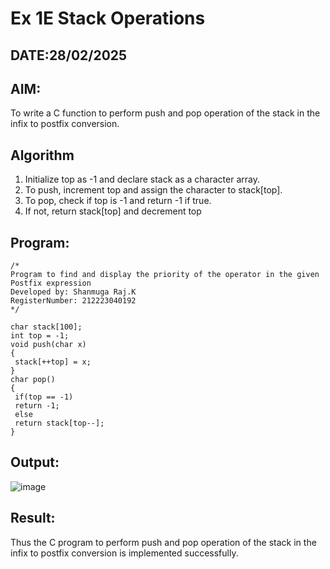 # Ex 1E Stack Operations
## DATE:28/02/2025
## AIM:
To write a C function to perform push and pop operation of the stack in the infix to postfix conversion.

## Algorithm
1. Initialize top as -1 and declare stack as a character array.
2. To push, increment top and assign the character to stack[top].
3. To pop, check if top is -1 and return -1 if true.
4. If not, return stack[top] and decrement top
## Program:
```
/*
Program to find and display the priority of the operator in the given Postfix expression
Developed by: Shanmuga Raj.K
RegisterNumber: 212223040192
*/

char stack[100];
int top = -1;
void push(char x)
{
 stack[++top] = x;
}
char pop()
{
 if(top == -1)
 return -1;
 else
 return stack[top--];
}
```

## Output:

![image](https://github.com/user-attachments/assets/abff59db-fc19-4c53-95ec-211eb8490eb5)

## Result:
Thus the C program to perform push and pop operation of the stack in the infix to postfix conversion is implemented successfully.
